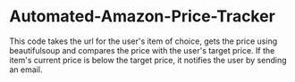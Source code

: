 # Automated-Amazon-Price-Tracker
This code takes the url for the user's item of choice, gets the price using beautifulsoup and compares the price with the user's target price. If the item's current price is below the target price, it notifies the user by sending an email.
